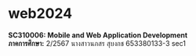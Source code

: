 # web2024
**SC310006: Mobile and Web Application Development**  
**ภาคการศึกษา:** 2/2567
นางสาวนภสร สุบงกช 653380133-3 sec1
